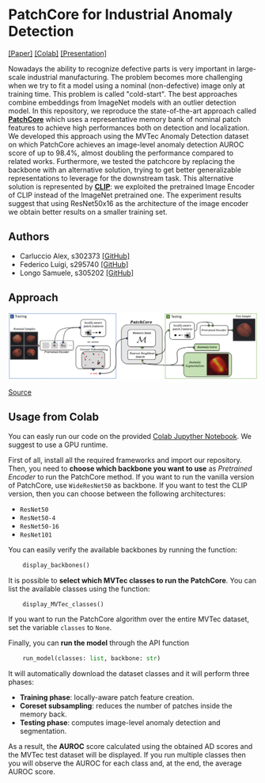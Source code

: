 
# PatchCore for Industrial Anomaly Detection


[[Paper]](https://github.com/LuigiFederico/AML_Anomaly_Detection/blob/main/Paper.pdf) [[Colab]](https://colab.research.google.com/drive/1mNQly_8bWsa208bxplfphZHMygwgt2Dh?usp=sharing) [[Presentation]](https://docs.google.com/presentation/d/1o0RiK4-u8XyQ-H9zaHd7XMw7L6_cquO0iL2jupXvTBk/edit?usp=sharing)

Nowadays the ability to recognize defective parts is very important in large-scale industrial manufacturing. The problem becomes more challenging when we try to fit a model using a nominal (non-defective) image only at training time. This problem is called "cold-start". 
The best approaches combine embeddings from ImageNet models with an outlier detection model. In this repository, we reproduce the state-of-the-art approach called [__PatchCore__](https://arxiv.org/abs/2106.08265) which uses a representative memory bank of nominal patch features to achieve high performances both on detection and localization. We developed this approach using the MVTec Anomaly Detection dataset on which PatchCore achieves an image-level anomaly detection AUROC score of up to 98.4\%, almost doubling the performance compared to related works. Furthermore, we tested the patchcore by replacing the backbone with an alternative solution, trying to get better generalizable representations to leverage for the downstream task. This alternative solution is represented by [__CLIP__](https://arxiv.org/abs/2103.00020): we exploited the pretrained Image Encoder of CLIP instead of the ImageNet pretrained one. The experiment results suggest that using ResNet50x16 as the architecture of the image encoder we obtain better results on a smaller training set.

## Authors  

- Carluccio Alex, s302373 [[GitHub]](https://github.com/LordAssalt)  
- Federico Luigi, s295740 [[GitHub]](https://github.com/LuigiFederico)  
- Longo Samuele, s305202 [[GitHub]](https://github.com/Clyde99x)  


## Approach 

![PatchCore approach](PatchCore_Architecture.png)

[Source](https://github.com/amazon-science/patchcore-inspection/blob/main/images/architecture.png)

## Usage from Colab

You can easly run our code on the provided [Colab Jupyther Notebook](https://colab.research.google.com/drive/1mNQly_8bWsa208bxplfphZHMygwgt2Dh?usp=sharing). We suggest to use a GPU runtime.

First of all, install all the required frameworks and import our repository. Then, you need to __choose which backbone you want to use__ as _Pretrained Encoder_ to run the PatchCore method.
If you want to run the vanilla version of PatchCore, use `WideResNet50` as backbone. If you want to test the CLIP version, then you can choose between the following architectures:

- `ResNet50`
- `ResNet50-4`
- `ResNet50-16`
- `ResNet101`

You can easily verify the available backbones by running the function:

```Python
    display_backbones()
```  


It is possible to __select which MVTec classes to run the PatchCore__. You can list the available classes using the function:

```Python
    display_MVTec_classes()
``` 

If you want to run the PatchCore algorithm over the entire MVTec dataset, set the variable `classes` to `None`. 

Finally, you can __run the model__ through the API function 

```Python
    run_model(classes: list, backbone: str)
``` 

It will automatically download the dataset classes and it will perform three phases:
- __Training phase__: locally-aware patch feature creation.
- __Coreset subsampling__: reduces the number of patches inside the memory back.
- __Testing phase__: computes image-level anomaly detection and segmentation.

As a result, the __AUROC__ score calculated using the obtained AD scores and the MVTec test dataset will be displayed. If you run multiple classes then you will observe the AUROC for each class and, at the end, the average AUROC score.
